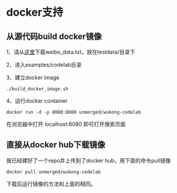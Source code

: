docker支持
===

## 从源代码build docker镜像

1、请从[这里](https://github.com/huichen/wukong/blob/43f20b4c0921cc704cf41fe8653e66a3fcbb7e31/testdata/weibo_data.txt?raw=true)下载weibo_data.txt，放在testdata/目录下

2、进入examples/codelab目录

3、建立docker image

	./build_docker_image.sh 

4、运行docker container

	docker run -d -p 8080:8080 unmerged/wukong-codelab

在浏览器中打开 localhost:8080 即可打开搜索页面

## 直接从docker hub下载镜像

我已经建好了一个repo并上传到了docker hub，用下面的命令pull镜像

	docker pull unmerged/wukong-codelab

下载后运行镜像的方法和上面的相同。
